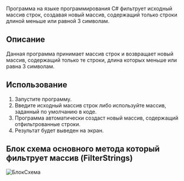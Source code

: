 Программа на языке программирования С# фильтрует исходный массив строк, создавая новый массив, содержащий только строки длиной меньше или равной 3 символам.

## Описание

Данная программа принимает массив строк и возвращает новый массив, содержащий только те строки, длина которых меньше или равна 3 символам.

## Использование

1. Запустите программу.
2. Введите исходный массив строк либо используйте массив, заданный по умолчанию в коде.
3. Программа автоматически создаст новый массив, содержащий отфильтрованные строки.
4. Результат будет выведен на экран.

## Блок схема основного метода который фильтрует массив (FilterStrings)
![БлокСхема](https://github.com/Alla0603/ConsoleApp1/assets/161210198/f44a39eb-5ad9-45d1-92b3-66ff6278efe0)
